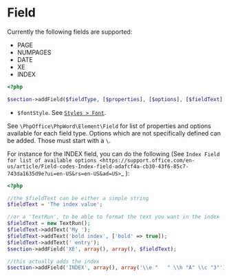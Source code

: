 # Field

Currently the following fields are supported:

- PAGE
- NUMPAGES
- DATE
- XE
- INDEX

``` php
<?php

$section->addField($fieldType, [$properties], [$options], [$fieldText], [$fontStyle])
```

- ``$fontStyle``. See [`Styles > Font`](../styles/font.md).

See ``\PhpOffice\PhpWord\Element\Field`` for list of properties and options available for each field type.
Options which are not specifically defined can be added. Those must start with a ``\``.

For instance for the INDEX field, you can do the following (See `Index Field for list of available options <https://support.office.com/en-us/article/Field-codes-Index-field-adafcf4a-cb30-43f6-85c7-743da1635d9e?ui=en-US&rs=en-US&ad=US>`_ ):

``` php
<?php

//the $fieldText can be either a simple string
$fieldText = 'The index value';

//or a 'TextRun', to be able to format the text you want in the index
$fieldText = new TextRun();
$fieldText->addText('My ');
$fieldText->addText('bold index', ['bold' => true]);
$fieldText->addText(' entry');
$section->addField('XE', array(), array(), $fieldText);

//this actually adds the index
$section->addField('INDEX', array(), array('\\e "	" \\h "A" \\c "3"'), 'right click to update index');
```